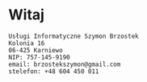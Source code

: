 # Witaj

    Usługi Informatyczne Szymon Brzostek
    Kolonia 16
    06-425 Karniewo
    NIP: 757-145-9190
    email: brzostekszymon@gmail.com
    stelefon: +48 604 450 011

